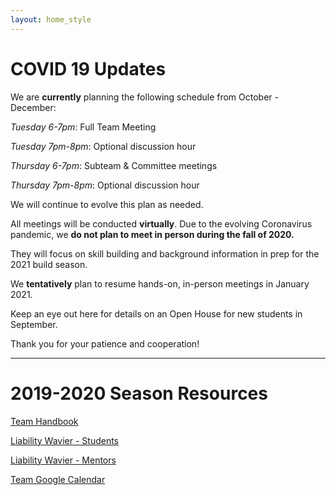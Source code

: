 ```yaml
---
layout: home_style
---
```


# COVID 19 Updates



We are **currently** planning the following schedule from October - December:

_Tuesday 6-7pm_: Full Team Meeting

_Tuesday 7pm-8pm_: Optional discussion hour

_Thursday 6-7pm_: Subteam & Committee meetings

_Thursday 7pm-8pm_: Optional discussion hour

We will continue to evolve this plan as needed.

All meetings will be conducted **virtually**. Due to the evolving Coronavirus pandemic, we **do not plan to meet in person during the fall of 2020.** 

They will focus on skill building and background information in prep for the 2021 build season.

We **tentatively** plan to resume hands-on, in-person meetings in January 2021.

Keep an eye out here for details on an Open House for new students in September.

Thank you for your patience and cooperation!

<!--
<hr>

# WELCOME NEW STUDENTS!

Our annual open house is scheduled for **September 18th, 2020** from 6PM-8PM. 

Attendance is virtual. 

We will have multiple Zoom conferences running in parallel for different subteams. 

Feel free to call into each as you like, to ask questions and learn about the team!

Check back here for links and updates as the day gets closer!

Registration is not required. However, you can [submit your contact info here](CHRIS NEEDS TO ADD GOOGLE FORM LINK) to get email updates.

-->

<hr>

# 2019-2020 Season Resources

[Team Handbook](assets/documents/Robot-Casserole-Team-Handbook.pdf)

[Liability Wavier - Students](assets/documents/First-Robotics-Liability-Waiver-Students.pdf)

[Liability Wavier - Mentors](assets/documents/First-Robotics-Liability-Waiver-Mentors.pdf)

[Team Google Calendar](https://calendar.google.com/calendar/embed?src=frc1736%40gmail.com&ctz=America%2FChicago)